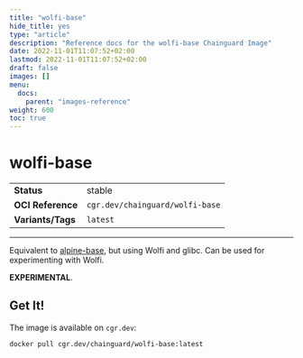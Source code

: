 ```yaml
---
title: "wolfi-base"
hide_title: yes
type: "article"
description: "Reference docs for the wolfi-base Chainguard Image"
date: 2022-11-01T11:07:52+02:00
lastmod: 2022-11-01T11:07:52+02:00
draft: false
images: []
menu:
  docs:
    parent: "images-reference"
weight: 600
toc: true
---
```


<!--monopod:start-->
# wolfi-base
| | |
| - | - |
| **Status** | stable |
| **OCI Reference** | `cgr.dev/chainguard/wolfi-base` |
| **Variants/Tags** | `latest` |
---
<!--monopod:end-->

Equivalent to [alpine-base](../alpine-base), but using Wolfi and glibc. Can be used for experimenting with
Wolfi.

**EXPERIMENTAL**.

## Get It!

The image is available on `cgr.dev`:

```
docker pull cgr.dev/chainguard/wolfi-base:latest
```
